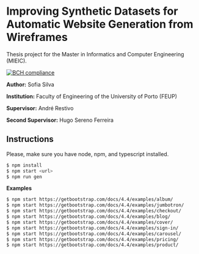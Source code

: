 # Improving Synthetic Datasets for Automatic Website Generation from Wireframes

Thesis project for the Master in Informatics and Computer Engineering (MIEIC).

[![BCH compliance](https://bettercodehub.com/edge/badge/literallysofia/feup-diss?branch=master&token=fe9608ed80cf9ba6a124bf6fe3c5f8eff18316c5)](https://bettercodehub.com/)

**Author:** Sofia Silva

**Institution:** Faculty of Engineering of the University of Porto (FEUP)

**Supervisor:** André Restivo

**Second Supervisor:** Hugo Sereno Ferreira

## Instructions

Please, make sure you have node, npm, and typescript installed.

```bash
$ npm install
$ npm start <url>
$ npm run gen
```

**Examples**

```bash
$ npm start https://getbootstrap.com/docs/4.4/examples/album/
$ npm start https://getbootstrap.com/docs/4.4/examples/jumbotron/
$ npm start https://getbootstrap.com/docs/4.4/examples/checkout/
$ npm start https://getbootstrap.com/docs/4.4/examples/blog/
$ npm start https://getbootstrap.com/docs/4.4/examples/cover/
$ npm start https://getbootstrap.com/docs/4.4/examples/sign-in/
$ npm start https://getbootstrap.com/docs/4.4/examples/carousel/
$ npm start https://getbootstrap.com/docs/4.4/examples/pricing/
$ npm start https://getbootstrap.com/docs/4.4/examples/product/
```
